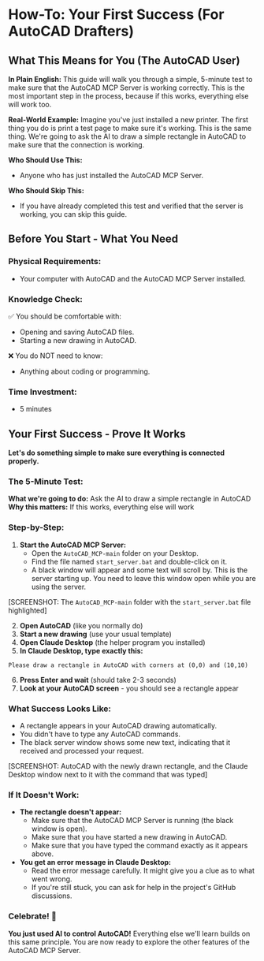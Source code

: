 # How-To: Your First Success (For AutoCAD Drafters)

## What This Means for You (The AutoCAD User)

**In Plain English:** This guide will walk you through a simple, 5-minute test to make sure that the AutoCAD MCP Server is working correctly. This is the most important step in the process, because if this works, everything else will work too.

**Real-World Example:**
Imagine you've just installed a new printer. The first thing you do is print a test page to make sure it's working. This is the same thing. We're going to ask the AI to draw a simple rectangle in AutoCAD to make sure that the connection is working.

**Who Should Use This:**
*   Anyone who has just installed the AutoCAD MCP Server.

**Who Should Skip This:**
*   If you have already completed this test and verified that the server is working, you can skip this guide.

## Before You Start - What You Need

### Physical Requirements:
*   Your computer with AutoCAD and the AutoCAD MCP Server installed.

### Knowledge Check:
✅ You should be comfortable with:
*   Opening and saving AutoCAD files.
*   Starting a new drawing in AutoCAD.

❌ You do NOT need to know:
*   Anything about coding or programming.

### Time Investment:
*   5 minutes

## Your First Success - Prove It Works

**Let's do something simple to make sure everything is connected properly.**

### The 5-Minute Test:
**What we're going to do:** Ask the AI to draw a simple rectangle in AutoCAD
**Why this matters:** If this works, everything else will work

### Step-by-Step:
1.  **Start the AutoCAD MCP Server:**
    *   Open the `AutoCAD_MCP-main` folder on your Desktop.
    *   Find the file named `start_server.bat` and double-click on it.
    *   A black window will appear and some text will scroll by. This is the server starting up. You need to leave this window open while you are using the server.

[SCREENSHOT: The `AutoCAD_MCP-main` folder with the `start_server.bat` file highlighted]

2.  **Open AutoCAD** (like you normally do)
3.  **Start a new drawing** (use your usual template)
4.  **Open Claude Desktop** (the helper program you installed)
5.  **In Claude Desktop, type exactly this:**

```
Please draw a rectangle in AutoCAD with corners at (0,0) and (10,10)
```

6.  **Press Enter and wait** (should take 2-3 seconds)
7.  **Look at your AutoCAD screen** - you should see a rectangle appear

### What Success Looks Like:
*   A rectangle appears in your AutoCAD drawing automatically.
*   You didn't have to type any AutoCAD commands.
*   The black server window shows some new text, indicating that it received and processed your request.

[SCREENSHOT: AutoCAD with the newly drawn rectangle, and the Claude Desktop window next to it with the command that was typed]

### If It Doesn't Work:
*   **The rectangle doesn't appear:**
    *   Make sure that the AutoCAD MCP Server is running (the black window is open).
    *   Make sure that you have started a new drawing in AutoCAD.
    *   Make sure that you have typed the command exactly as it appears above.
*   **You get an error message in Claude Desktop:**
    *   Read the error message carefully. It might give you a clue as to what went wrong.
    *   If you're still stuck, you can ask for help in the project's GitHub discussions.

### Celebrate! 🎉

**You just used AI to control AutoCAD!** Everything else we'll learn builds on this same principle. You are now ready to explore the other features of the AutoCAD MCP Server.
